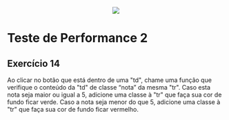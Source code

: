 <p align="center">
    <img src="https://www.infnet.edu.br/infnet/wp-content/themes/infnet.homepage//assets/img/LogoInfnetRodape.png"/>
</p>

# Teste de Performance 2

## Exercício 14

Ao clicar no botão que está dentro de uma "td", chame uma função que verifique o conteúdo da "td" de classe “nota” da mesma "tr". Caso esta nota seja maior ou igual a 5, adicione uma classe à "tr" que faça sua cor de fundo ficar verde. Caso a nota seja menor do que 5, adicione uma classe à "tr" que faça sua cor de fundo ficar vermelho.